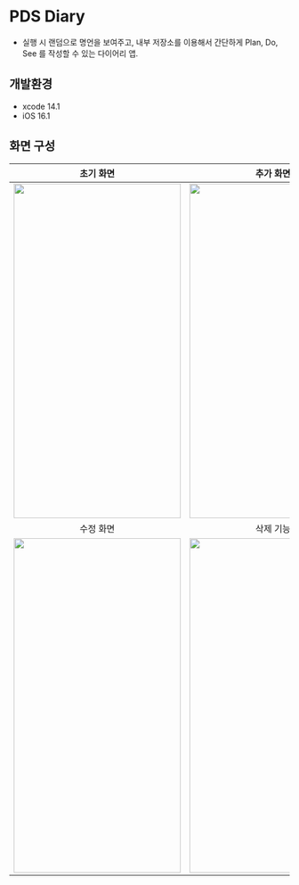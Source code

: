 # PDS Diary
- 실행 시 랜덤으로 명언을 보여주고, 내부 저장소를 이용해서 간단하게 Plan, Do, See 를 작성할 수 있는 다이어리 앱.
## 개발환경
- xcode 14.1
- iOS 16.1
## 화면 구성 

| 초기 화면 | 추가 화면|
|:---:|:---:|
|<img src = "https://user-images.githubusercontent.com/96932116/207522859-d08d144f-a1ef-423c-9f6b-c729a61d4746.PNG" width="300" height="600">|<img src = "https://user-images.githubusercontent.com/96932116/207522930-9f5f19d4-0bec-4f9a-9200-0bf1ec7368c9.PNG" width="300" height="600">|
| 수정 화면 | 삭제 기능 |
|<img src = "https://user-images.githubusercontent.com/96932116/207522920-fe1f9cf2-fb42-480c-935f-2d5c6128fae0.PNG" width="300" height="600">|<img src = "https://user-images.githubusercontent.com/96932116/207522944-bf17f44c-a3b5-48b1-841a-8d3066bcf5bc.PNG" width="300" height="600">|
